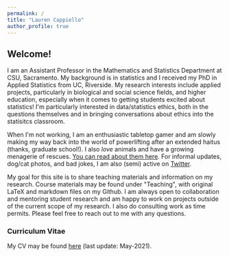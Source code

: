 ```yaml
---
permalink: /
title: "Lauren Cappiello"
author_profile: true
---
```


## Welcome!

I am an Assistant Professor in the Mathematics and Statistics Department at CSU, Sacramento. My background is in statistics and I received my PhD in Applied Statistics from UC, Riverside. My research interests include applied projects, particularly in biological and social science fields, and higher education, especially when it comes to getting students excited about statistics! I'm particularly interested in data/statistics ethics, both in the questions themselves and in bringing conversations about ethics into the statisitcs classroom. 

When I'm not working, I am an enthusiastic tabletop gamer and am slowly making my way back into the world of powerlifting after an extended haitus (thanks, graduate school!). I also *love* animals and have a growing menagerie of rescues. <a href="https://lgpcappiello.github.io/Meet-the-Rescues/">You can read about them here</a>. For informal updates, dog/cat photos, and bad jokes, I am also (semi) active on <a href="https://twitter.com/lgpcappiello" target="_blank">Twitter</a>.

My goal for this site is to share teaching materials and information on my research. Course materials may be found under "Teaching", with original LaTeX and markdown files on my Github. I am always open to collaboration and mentoring student research and am happy to work on projects outside of the current scope of my research. I also do consulting work as time permits. Please feel free to reach out to me with any questions. 

### Curriculum Vitae
My CV may be found <a href="https://lgpcappiello.github.io/CappielloCV.pdf" target="_blank">here</a> (last update: May-2021).
